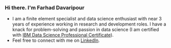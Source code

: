<!-- Please don't remove this: Grab your social icons from https://github.com/carlsednaoui/gitsocial -->

### Hi there. I'm Farhad Davaripour

<!--
**farhad-davaripour/farhad-davaripour** is a ✨ _special_ ✨ repository because its `README.md` (this file) appears on your GitHub profile.
-->

- I am a finite element specialist and data science enthusiast with near 3 years of experience working in research and development roles. I have a knack for problem-solving and passion in data science (I am certified with [IBM Data Science Professional Certificate](https://coursera.org/share/d7d1a76ed251437131fd33bba91bb9d9)).
- Feel free to connect with me on [LinkedIn](https://www.linkedin.com/in/farhad-davaripour/).
